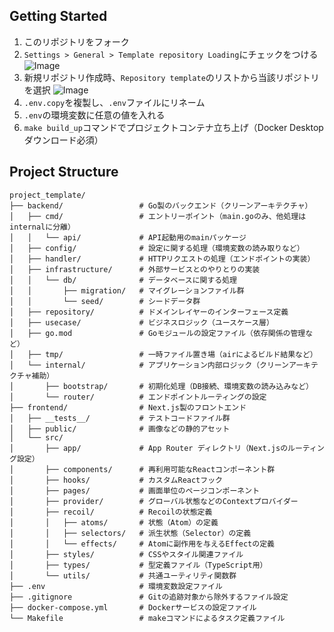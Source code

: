 ## Getting Started
1. このリポジトリをフォーク
2. `Settings > General > Template repository Loading`にチェックをつける
![Image](https://github.com/user-attachments/assets/617d2ae4-9248-4e1d-b37a-7d1f48e31ac2)
3. 新規リポジトリ作成時、`Repository template`のリストから当該リポジトリを選択
![Image](https://github.com/user-attachments/assets/b1937b9d-660b-4f1f-8f70-c7361a0766c3)
4. `.env.copy`を複製し、`.env`ファイルにリネーム
5. `.env`の環境変数に任意の値を入れる
6. `make build_up`コマンドでプロジェクトコンテナ立ち上げ（Docker Desktopダウンロード必須）

## Project Structure
```
project_template/
├── backend/                 # Go製のバックエンド（クリーンアーキテクチャ）
│   ├── cmd/                 # エントリーポイント（main.goのみ、他処理はinternalに分離）
│   │   └── api/             # API起動用のmainパッケージ
│   ├── config/              # 設定に関する処理（環境変数の読み取りなど）
│   ├── handler/             # HTTPリクエストの処理（エンドポイントの実装）
│   ├── infrastructure/      # 外部サービスとのやりとりの実装
│   │   └── db/              # データベースに関する処理
│   │       ├── migration/   # マイグレーションファイル群
│   │       └── seed/        # シードデータ群
│   ├── repository/          # ドメインレイヤーのインターフェース定義
│   ├── usecase/             # ビジネスロジック（ユースケース層）
│   ├── go.mod               # Goモジュールの設定ファイル（依存関係の管理など）
│   ├── tmp/                 # 一時ファイル置き場（airによるビルド結果など）
│   └── internal/            # アプリケーション内部ロジック（クリーンアーキテクチャ補助）
│       ├── bootstrap/       # 初期化処理（DB接続、環境変数の読み込みなど）
│       └── router/          # エンドポイントルーティングの設定
├── frontend/                # Next.js製のフロントエンド
│   ├── __tests__/           # テストコードファイル群
│   ├── public/              # 画像などの静的アセット
│   └── src/
│       ├── app/             # App Router ディレクトリ（Next.jsのルーティング設定）
│       ├── components/      # 再利用可能なReactコンポーネント群
│       ├── hooks/           # カスタムReactフック
│       ├── pages/           # 画面単位のページコンポーネント
│       ├── provider/        # グローバル状態などのContextプロバイダー
│       ├── recoil/          # Recoilの状態定義
│       │   ├── atoms/       # 状態（Atom）の定義
│       │   ├── selectors/   # 派生状態（Selector）の定義
│       │   └── effects/     # Atomに副作用を与えるEffectの定義
│       ├── styles/          # CSSやスタイル関連ファイル
│       ├── types/           # 型定義ファイル（TypeScript用）
│       └── utils/           # 共通ユーティリティ関数群
├── .env                     # 環境変数設定ファイル
├── .gitignore               # Gitの追跡対象から除外するファイル設定
├── docker-compose.yml       # Dockerサービスの設定ファイル
└── Makefile                 # makeコマンドによるタスク定義ファイル
```